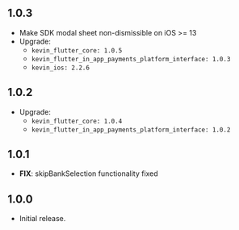 ## 1.0.3

* Make SDK modal sheet non-dismissible on iOS >= 13
* Upgrade:
    - `kevin_flutter_core: 1.0.5`
    - `kevin_flutter_in_app_payments_platform_interface: 1.0.3`
    - `kevin_ios: 2.2.6`

## 1.0.2

* Upgrade:
    - `kevin_flutter_core: 1.0.4`
    - `kevin_flutter_in_app_payments_platform_interface: 1.0.2`

## 1.0.1

* **FIX**: skipBankSelection functionality fixed

## 1.0.0

* Initial release.